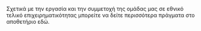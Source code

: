 Σχετικά με την εργασία και την συμμετοχή της ομάδας μας σε εθνικό τελικό επιχειρηματικότητας μπορείτε να 
δείτε περισσότερα πράγματα στο αποθετήριο εδώ.
